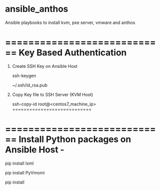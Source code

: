 # ansible_anthos
Ansible playbooks to install kvm, pxe server, vmware and anthos


============================
Key Based Authentication
============================

1. Create SSH Key on Ansible Host
    
    ssh-keygen
 
    ~/.ssh/id_rsa.pub

2. Copy Key file to SSH Server (KVM Host)

    ssh-copy-id root@<centos7_machine_ip>
============================


============================
Install Python packages on Ansible Host -
============================

pip install lxml

pip install PyVmomi

pip install 